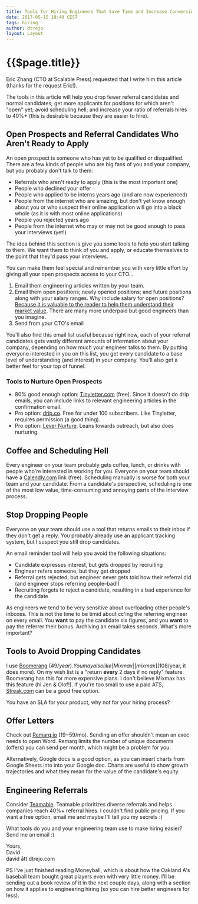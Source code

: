 ```yaml
---
title: Tools for Hiring Engineers That Save Time and Increase Conversion
date: 2017-05-15 19:40 CEST
tags: hiring
author: dtrejo
layout: Layout
---
```

# {{$page.title}}

Eric Zhang (CTO at Scalable Press) requested that I write him this article (thanks for the request Eric!).

The tools in this article will help you drop fewer referral candidates and normal candidates; get more applicants for positions for which aren't "open" yet; avoid scheduling hell; and increase your ratio of referrals hires to 40%+ (this is desirable because they are easier to hire).

## Open Prospects and Referral Candidates Who Aren't Ready to Apply
An open prospect is someone who has yet to be qualified or disqualified. There are a few kinds of people who are big fans of you and your company, but you probably don't talk to them:

  - Referrals who aren't ready to apply (this is the most important one)
  - People who declined your offer
  - People who applied to be interns years ago (and are now experienced)
  - People from the internet who are amazing, but don't yet know enough about you or who suspect their online application will go into a black whole (as it is with most online applications)
  - People you rejected years ago
  - People from the internet who may or may not be good enough to pass your interviews (yet!)

The idea behind this section is give you some tools to help you start talking to them. We want them to think of you and apply, or educate themselves to the point that they'd pass your interviews.

You can make them feel special and remember you with very little effort by giving all your open prospects access to your CTO...

1. Email them engineering articles written by your team.
2. Email them open positions; newly opened positions; and future positions along with your salary ranges. Why include salary for open positions? [Because it is valuable to the reader to help them understand their market value](https://dtrejo.com/why-share-salary.html). There are many more underpaid but good engineers than you imagine.
3. Send from your CTO's email

You'll also find this email list useful because right now, each of your referral candidates gets vastly different amounts of information about your company, depending on how much your engineer talks to them. By putting everyone interested in you on this list, you get every candidate to a base level of understanding (and interest) in your company. You'll also get a better feel for your top of funnel.

### Tools to Nurture Open Prospects
- 80% good enough option: [Tinyletter.com](http://tinyletter.com/) (free). Since it doesn't do drip emails, you can include links to relevant engineering articles in the confirmation email.
- Pro option: [drip.co](https://www.drip.co/). Free for under 100 subscribers. Like Tinyletter, requires permission (a good thing).
- Pro option: [Lever Nurture](https://www.lever.co/nurture). Leans towards outreach, but also does nurturing.

## Coffee and Scheduling Hell
Every engineer on your team probably gets coffee, lunch, or drinks with people who're interested in working for you. Everyone on your team should have a [Calendly.com](https://calendly.com/) link (free). Scheduling manually is worse for both your team and your candidate. From a candidate's perspective, scheduling is one of the most low value, time-consuming and annoying parts of the interview process.

## Stop Dropping People
Everyone on your team should use a tool that returns emails to their inbox if they don't get a reply. You probably already use an applicant tracking system, but I suspect you still drop candidates.

An email reminder tool will help you avoid the following situations:

- Candidate expresses interest, but gets dropped by recruiting
- Engineer refers someone, but they get dropped
- Referral gets rejected, but engineer never gets told how their referral did (and engineer stops referring people–bad!)
- Recruiting forgets to reject a candidate, resulting in a bad experience for the candidate

As engineers we tend to be very sensitive about overloading other people's inboxes. This is not the time to be timid about cc'ing the referring engineer on every email. You **want** to pay the candidate six figures, and you **want** to pay the referrer their bonus. Archiving an email takes seconds. What's more important?

## Tools to Avoid Dropping Candidates
I use [Boomerang][boomerang] ($49/year). You may also like [Mixmax][mixmax] ($108/year, it does more). On my wish list is a "return **every** 2 days if no reply" feature. Boomerang has this for more expensive plans. I don't believe Mixmax has this feature (hi Jen & Olof!). If you're too small to use a paid ATS, [Streak.com](https://www.streak.com/) can be a good free option.

You have an SLA for your product, why not for your hiring process?

## Offer Letters
Check out [Remarq.io](https://www.remarq.io/) ($19-$59/mo). Sending an offer shouldn't mean an exec needs to open Word. Remarq limits the number of unique documents (offers) you can send per month, which might be a problem for you.

Alternatively, Google docs is a good option, as you can insert charts from Google Sheets into into your Google doc. Charts are useful to show growth trajectories and what they mean for the value of the candidate's equity.

## Engineering Referrals
Consider [Teamable](http://teamable.com/). Teamable prioritizes diverse referrals and helps companies reach 40%+ referral hires. I couldn't find public pricing. If you want a free option, email me and maybe I'll tell you my secrets :)

What tools do you and your engineering team use to make hiring easier? Send me an email :)

Yours,<br>
David<br>
david ått dtrejo.com

PS I've just finished reading Moneyball, which is about how the Oakland A's baseball team bought great players even with very little money. I'll be sending out a book review of it in the next couple days, along with a section on how it applies to engineering hiring (so you can hire better engineers for less).

[boomerang]: http://www.boomeranggmail.com/
[mixmax]: https://mixmax.com/
